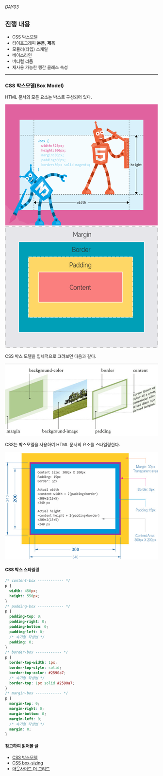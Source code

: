 ###### DAY03

## 진행 내용

- CSS 박스모델
- 타이포그래피 __본문__, __제목__
- 모듈러(타입) 스케일
- 베이스라인
- 버티컬 리듬
- 재사용 가능한 행간 클래스 속성

---

### CSS 박스모델(Box Model)

HTML 문서의 모든 요소는 박스로 구성되어 있다.

<img src="../../Assets/css-box-model.png" width="570" height="400">

<img src="../../Assets/css-box-model-colorful.png" width="570" height="400">

CSS 박스 모델을 입체적으로 그려보면 다음과 같다.

<img src="../../Assets/css-box-model-anatomy.jpg" width="570" height="240">

CSS는 박스모델을 사용하여 HTML 문서의 요소를 스타일링한다.

<img src="../../Assets/box-model-default.jpg" width="570" height="355">

#### CSS 박스 스타일링

```css
/* content-box ------------ */
p {
  width: 450px;
  height: 550px;
}
/* padding-box ------------ */
p {
  padding-top: 0;
  padding-right: 0;
  padding-bottom: 0;
  padding-left: 0;
  /* 속기형 작성법 */
  padding: 0;
}
/* border-box ------------ */
p {
  border-top-width: 1px;
  border-top-style: solid;
  border-top-color: #2590a7;
  /* 속기형 작성법 */
  border-top: 1px solid #2590a7;
}
/* margin-box ------------ */
p {
  margin-top: 0;
  margin-right: 0;
  margin-bottom: 0;
  margin-left: 0;
  /* 속기형 작성법 */
  margin: 0;
}
```

#### 참고하여 읽어볼 글

- [CSS 박스모델](http://crypt.codemancers.com/posts/2013-11-17-box-model-behaviour/)
- [CSS box-sizing](http://magnusbenoni.com/css-box-model-and-box-sizing-explained/)
- [아웃사이드 더 그리드](http://alistapart.com/article/outsidethegrid)
